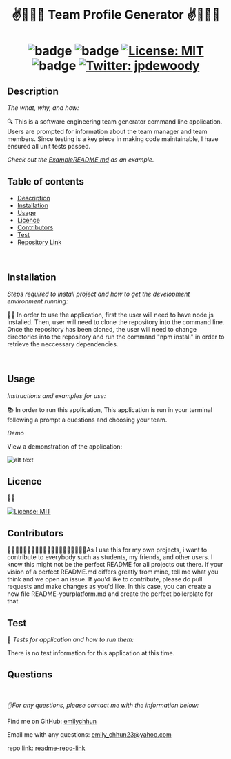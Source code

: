 
<h1 align="center">✌️🤟🙏👋   Team Profile Generator  ✌️🤟🙏👋</h1>
<h1 align="center">

![badge](https://img.shields.io/npm/v/npm.svg?logo=javascript)
![badge](https://img.shields.io/npm/v/npm.svg?logo=npm)
[![License: MIT](https://img.shields.io/badge/License-MIT-yellow.svg)](https://opensource.org/licenses/MIT)
![badge](https://img.shields.io/npm/v/npm.svg?logo=javascript)
 <a href="https://twitter.com/jpdewoody">
  <img alt="Twitter: jpdewoody" src="https://img.shields.io/twitter/follow/jpdewoody.svg?style=social" target="_blank" />
 </a>
</h1>

## Description 

  *The what, why, and how:* 
  
  🔍 This is a software engineering team generator command line application. Users are prompted for information about the team manager and team members. Since testing is a key piece in making code maintainable, I have ensured all unit tests passed.

 *Check out the [ExampleREADME.md](https://github.com/emilychhun/teamprofilegenerator/blob/main/README.md) as an example.*
  <br />
 
  ## Table of contents
  - [Description](#Description)
  - [Installation](#Installation)
  - [Usage](#Usage)
  - [Licence](#Licence)
  - [Contributors](#Contributors)
  - [Test](#Test)
  - [Repository Link](#Repository)
 
  <br />

 ## Installation

  *Steps required to install project and how to get the development environment running:*
  
💽💽 In order to use the application, first the user will need to have node.js installed. Then, user will need to clone the repository into the command line. Once the repository has been cloned, the user will need to change directories into the repository and run the command "npm install" in order to retrieve the neccessary dependencies.

<br />
  
  
  ## Usage
  *Instructions and examples for use:*
  
  📚 In order to run this application, This application is run in your terminal following a prompt a questions and choosing your team.
  
  *Demo*

  View a demonstration of the application:
  <br />
  
  ![alt text](https://github.com/emilychhun/teamprofilegenerator/blob/main/Team%20Profile%20Generator.gif "Logo Title Text 1")
  
  ## Licence
  📝📑
  
  [![License: MIT](https://img.shields.io/badge/License-MIT-yellow.svg)](https://opensource.org/licenses/MIT)
  <br />
  
 
  ## Contributors
  💆🏽💆🏻‍♂️👳🏽👳🏽👳🏻‍♀️👨🏾‍🦽👨🏿‍🤝‍👨🏾As I use this for my own projects, i want to contribute to everybody such as students, my friends, and other users. I know this might not be the perfect README for all projects out there. If your vision of a perfect README.md differs greatly from mine, tell me what you think and we open an issue. If you'd like to contribute,  please do pull requests and make changes as you'd like. In this case, you can create a new file README-yourplatform.md and create the perfect boilerplate for that.
  <br />
 
 
  ## Test
  🥇 *Tests for application and how to run them:*
 
   There is no test information for this application at this time.
  <br />
 
  ## Questions
  <br />

   *✋For any questions, please contact me with the information below:*
  <br />

 Find me on GitHub: [emilychhun](https://github.com/emilychhun)
 <br />

  Email me with any questions: emily_chhun23@yahoo.com
  <br />

  repo link: [readme-repo-link](https://github.com/emilychhun/teamprofilegenerator)
  
  <br />
  
